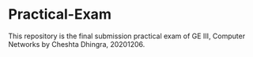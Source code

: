 # Practical-Exam
This repository is the final submission practical exam of GE III, Computer Networks by Cheshta Dhingra, 20201206.
